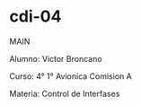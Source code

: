 # cdi-04

MAIN

Alumno: Victor Broncano

Curso: 4° 1° Avionica Comision A

Materia: Control de Interfases
